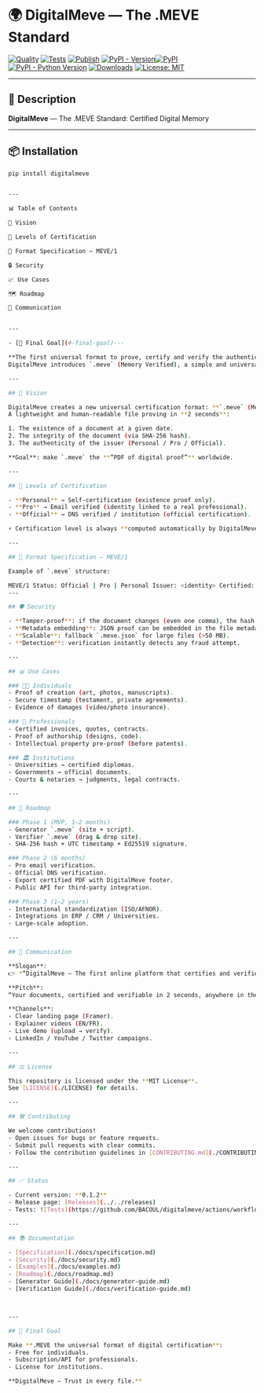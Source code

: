 
# 🌍 DigitalMeve — The .MEVE Standard

[![Quality](https://github.com/BACOUL/digitalmeve/actions/workflows/quality.yml/badge.svg?branch=main)](https://github.com/BACOUL/digitalmeve/actions/workflows/quality.yml)
[![Tests](https://github.com/BACOUL/digitalmeve/actions/workflows/tests.yml/badge.svg?branch=main)](https://github.com/BACOUL/digitalmeve/actions/workflows/tests.yml)
[![Publish](https://github.com/BACOUL/digitalmeve/actions/workflows/publish.yml/badge.svg?branch=main)](https://github.com/BACOUL/digitalmeve/actions/workflows/publish.yml)
[![PyPI - Version](https://img.shields.io/pypi/v/digitalmeve.svg?label=DigitalMeve&logo=pypi)](https://pypi.org/project/digitalmeve/)[![PyPI](https://img.shields.io/pypi/v/digitalmeve.svg)](https://pypi.org/project/digitalmeve/)
[![PyPI - Python Version](https://img.shields.io/pypi/pyversions/digitalmeve.svg?logo=python&label=Python)](https://pypi.org/project/digitalmeve/)
[![Downloads](https://pepy.tech/badge/digitalmeve)](https://pepy.tech/project/digitalmeve)
[![License: MIT](https://img.shields.io/badge/License-MIT-green.svg)](LICENSE)

---

## 📖 Description

**DigitalMeve** — The .MEVE Standard: Certified Digital Memory

---

## 📦 Installation

```bash
pip install digitalmeve


---

📊 Table of Contents

🚀 Vision

🔑 Levels of Certification

📂 Format Specification — MEVE/1

🔒 Security

📈 Use Cases

🗺 Roadmap

📢 Communication


---

- [🌟 Final Goal](#-final-goal)---

**The first universal format to prove, certify and verify the authenticity of any digital document.**  
DigitalMeve introduces `.meve` (Memory Verified), a simple and universal way to **timestamp, hash, and certify documents**.  

---

## 🚀 Vision  

DigitalMeve creates a new universal certification format: **`.meve` (Memory Verified)**.  
A lightweight and human-readable file proving in **2 seconds**:  

1. The existence of a document at a given date.  
2. The integrity of the document (via SHA-256 hash).  
3. The authenticity of the issuer (Personal / Pro / Official).  

**Goal**: make `.meve` the **“PDF of digital proof”** worldwide.  

---

## 🔑 Levels of Certification  

- **Personal** → Self-certification (existence proof only).  
- **Pro** → Email verified (identity linked to a real professional).  
- **Official** → DNS verified / institution (official certification).  

⚡ Certification level is always **computed automatically by DigitalMeve**, never declared manually. Impossible to fake.  

---

## 📂 Format Specification — MEVE/1  

Example of `.meve` structure:

MEVE/1 Status: Official | Pro | Personal Issuer: <identity> Certified: DigitalMeve (dns|email|self) Time: <UTC timestamp> Hash-SHA256: <document hash> ID: <short unique code> Signature: <Ed25519 base64> Meta: <filename> • <size bytes> • <mime> Doc-Ref: <optional internal reference>
---

## 🛡 Security  

- **Tamper-proof**: if the document changes (even one comma), the hash changes and the `.meve` becomes invalid.  
- **Metadata embedding**: JSON proof can be embedded in the file metadata OR generated as a sidecar `.meve.json`.  
- **Scalable**: fallback `.meve.json` for large files (>50 MB).  
- **Detection**: verification instantly detects any fraud attempt.  

---

## 📊 Use Cases  

### 🧑‍💻 Individuals  
- Proof of creation (art, photos, manuscripts).  
- Secure timestamp (testament, private agreements).  
- Evidence of damages (video/photo insurance).  

### 👔 Professionals  
- Certified invoices, quotes, contracts.  
- Proof of authorship (designs, code).  
- Intellectual property pre-proof (before patents).  

### 🏛 Institutions  
- Universities → certified diplomas.  
- Governments → official documents.  
- Courts & notaries → judgments, legal contracts.  

---

## 📜 Roadmap  

### Phase 1 (MVP, 1–2 months)  
- Generator `.meve` (site + script).  
- Verifier `.meve` (drag & drop site).  
- SHA-256 hash + UTC timestamp + Ed25519 signature.  

### Phase 2 (6 months)  
- Pro email verification.  
- Official DNS verification.  
- Export certified PDF with DigitalMeve footer.  
- Public API for third-party integration.  

### Phase 3 (1–2 years)  
- International standardization (ISO/AFNOR).  
- Integrations in ERP / CRM / Universities.  
- Large-scale adoption.  

---

## 📢 Communication  

**Slogan**:  
👉 *“DigitalMeve — The first online platform that certifies and verifies the authenticity of your documents.”*  

**Pitch**:  
“Your documents, certified and verifiable in 2 seconds, anywhere in the world.”  

**Channels**:  
- Clear landing page (Framer).  
- Explainer videos (EN/FR).  
- Live demo (upload → verify).  
- LinkedIn / YouTube / Twitter campaigns.  

---

## ⚖ License  

This repository is licensed under the **MIT License**.  
See [LICENSE](./LICENSE) for details.  

---

## 🛠 Contributing  

We welcome contributions!  
- Open issues for bugs or feature requests.  
- Submit pull requests with clear commits.  
- Follow the contribution guidelines in [CONTRIBUTING.md](./CONTRIBUTING.md).  

---

## ✅ Status  

- Current version: **0.1.2**  
- Release page: [Releases](../../releases)  
- Tests: ![Tests](https://github.com/BACOUL/digitalmeve/actions/workflows/tests.yml/badge.svg)  

---

## 📚 Documentation  

- [Specification](./docs/specification.md)  
- [Security](./docs/security.md)  
- [Examples](./docs/examples.md)  
- [Roadmap](./docs/roadmap.md)  
- [Generator Guide](./docs/generator-guide.md)  
- [Verification Guide](./docs/verification-guide.md)



---

## 🌟 Final Goal  

Make **.MEVE the universal format of digital certification**:  
- Free for individuals.  
- Subscription/API for professionals.  
- License for institutions.  

**DigitalMeve — Trust in every file.**

